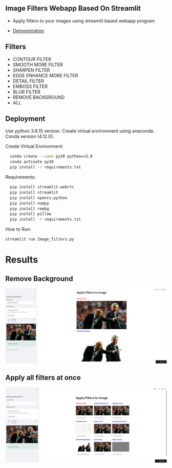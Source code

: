 
## Image Filters Webapp Based On Streamlit
- Apply filters to your images using streamlit based webapp program </p>
- [Demonstration](https://zeeshann1-imagefilters-webapp-streamlit-image-filters-08we9s.streamlit.app/)




## Filters

- CONTOUR FILTER
- SMOOTH MORE FILTER
- SHARPEN FILTER
- EDGE ENHANCE MORE FILTER
- DETAIL FILTER
- EMBOSS FILTER
- BLUR FILTER
- REMOVE BACKGROUND
- ALL





## Deployment

Use python 3.8.15 version. Create virtual environment using anaconda. Conda version (4.12.0).

Create Virtual Environment:

```bash
  conda create --name py38 python==3.8
  conda activate py38
  pip install -r requirements.txt
```

Requirements:

```bash
  pip install streamlit-webrtc
  pip install streamlit
  pip install opencv-python
  pip install numpy
  pip install rembg
  pip install pillow
  pip install -r requirements.txt
```

How to Run:

```bash
streamlit run Image_filters.py
```
# Results
## Remove Background
<img src="bg.png"/>

## Apply all filters at once
<img src="all.png"/>
